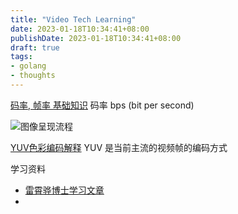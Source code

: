 ```yaml
---
title: "Video Tech Learning"
date: 2023-01-18T10:34:41+08:00
publishDate: 2023-01-18T10:34:41+08:00
draft: true
tags:
- golang
- thoughts
---
```


[码率, 帧率 基础知识](https://bravoing.github.io/2020/02/14/%E8%A7%86%E9%A2%91%E6%92%AD%E6%94%BE%E5%99%A8%E5%8E%9F%E7%90%86%E3%80%81%E5%88%86%E8%BE%A8%E7%8E%87%E3%80%81%E5%B8%A7%E7%8E%87%E3%80%81%E7%A0%81%E7%8E%87/)
码率 bps (bit per second) 


![图像呈现流程](https://s2.loli.net/2023/01/18/N1iVhYAInfCtb5Z.png)


[YUV色彩编码解释](https://xhunmon.github.io/VABlog/%E7%9B%B4%E6%92%AD%E6%8E%A8%E6%B5%81%E5%85%A8%E8%BF%87%E7%A8%8B/1-yuv.html)
YUV 是当前主流的视频帧的编码方式

学习资料

- [雷霄骅博士学习文章](https://blog.csdn.net/leixiaohua1020/article/details/15811977)
- 
